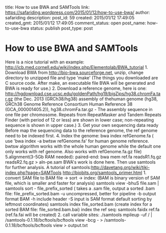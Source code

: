 title: How to use BWA and SAMTools
link: https://safariding.wordpress.com/2015/01/12/how-to-use-bwa/
author: safariding
description: 
post_id: 59
created: 2015/01/12 17:49:05
created_gmt: 2015/01/12 17:49:05
comment_status: open
post_name: how-to-use-bwa
status: publish
post_type: post

# How to use BWA and SAMTools

Here is a nice tutorial with an example: http://icb.med.cornell.edu/wiki/index.php/Elementolab/BWA_tutorial 1\. Download BWA from http://bio-bwa.sourceforge.net, unzip, change directory to unzipped file and type 'make' (The things you downloaded are C source code. After make, an executable file BWA will be generated and BWA is ready for use.) 2\. Download a reference genome, here is one: http://hgdownload.cse.ucsc.edu/goldenPath/hg19/bigZips/hg38.chromFa.tar.gz (the Dec. 2013 (GRCh38/hg38) assembly of thehuman genome (hg38, GRCh38 Genome Reference Consortium Human Reference 38 (GCA_000001405.2)), hg38.chromFa.tar.gz - The assembly sequence in one file per chromosome. Repeats from RepeatMasker and Tandem Repeats Finder (with period of 12 or less) are shown in lower case; non-repeating sequence is shown in upper case.) 3\. Get your own sequencing data ready Before map the sequencing data to the reference genome, the ref genome need to be indexed first. 4\. Index the genome: bwa index refGenome.fa ( use 'bwa index -a bwtsw refGenome.fa' for human genome reference. bwtsw algorithm works with the whole human genome while the default one only works with ref genome. Also works with refGenome.fa.gz file) 5.alignment(3-5Gb RAM needed): paired-end: bwa mem ref.fa readsR1.fq.gz readsR2.fq.gz > aln-pe.sam BWA's work is done here. Then use samtools for further analysis. A tutorial of samtools:http://davetang.org/wiki/tiki-index.php?page=SAMTools http://biobits.org/samtools_primer.html 1\. convert SAM file to BAM file -> sort -> index: (BAM is binary version of SAM file, which is smaller and faster for analysis) samtools view -bhuS file.sam | samtools sort - file_prefix_sorted ( takes a .sam file, output a sorted .bam file: file_prefix_sorted.bam -u uncompressed, better for pipeline -b output format BAM -h include header -S input is SAM format default sorting by leftmost coordinates) samtools index file_sorted.bam (create index for a sorted BAM file: file_sorted.bam.bai) index the ref seq: samtools faidx ref.fa (ref.fa.fai will be created) 2\. call variable sites: ./samtools mpileup -uf / | /samtools-0.1.18/bcftools/bcftools view -bcg - > /samtools-0.1.18/bcftools/bcftools view > output.txt